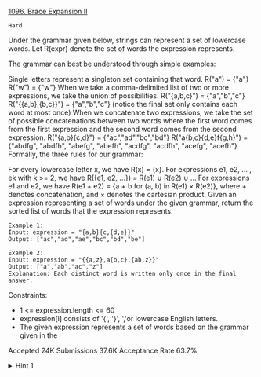 [1096. Brace Expansion II](https://leetcode.com/problems/brace-expansion-ii/)

`Hard`

Under the grammar given below, strings can represent a set of lowercase words. Let R(expr) denote the set of words the expression represents.

The grammar can best be understood through simple examples:

Single letters represent a singleton set containing that word.
R("a") = {"a"}
R("w") = {"w"}
When we take a comma-delimited list of two or more expressions, we take the union of possibilities.
R("{a,b,c}") = {"a","b","c"}
R("{{a,b},{b,c}}") = {"a","b","c"} (notice the final set only contains each word at most once)
When we concatenate two expressions, we take the set of possible concatenations between two words where the first word comes from the first expression and the second word comes from the second expression.
R("{a,b}{c,d}") = {"ac","ad","bc","bd"}
R("a{b,c}{d,e}f{g,h}") = {"abdfg", "abdfh", "abefg", "abefh", "acdfg", "acdfh", "acefg", "acefh"}
Formally, the three rules for our grammar:

For every lowercase letter x, we have R(x) = {x}.
For expressions e1, e2, ... , ek with k >= 2, we have R({e1, e2, ...}) = R(e1) ∪ R(e2) ∪ ...
For expressions e1 and e2, we have R(e1 + e2) = {a + b for (a, b) in R(e1) × R(e2)}, where + denotes concatenation, and × denotes the cartesian product.
Given an expression representing a set of words under the given grammar, return the sorted list of words that the expression represents.

```
Example 1:
Input: expression = "{a,b}{c,{d,e}}"
Output: ["ac","ad","ae","bc","bd","be"]

Example 2:
Input: expression = "{{a,z},a{b,c},{ab,z}}"
Output: ["a","ab","ac","z"]
Explanation: Each distinct word is written only once in the final answer.
``` 

Constraints:

- 1 <= expression.length <= 60
- expression[i] consists of '{', '}', ','or lowercase English letters.
- The given expression represents a set of words based on the grammar given in the 

Accepted
24K
Submissions
37.6K
Acceptance Rate
63.7%

<details>
<summary>Hint 1</summary>

You can write helper methods to parse the next "chunk" of the expression. If you see eg. "a", the answer is just the set {a}. If you see "{", you parse until you complete the "}" (the number of { and } seen are equal) and that becomes a chunk that you find where the appropriate commas are, and parse each individual expression between the commas.
</details>